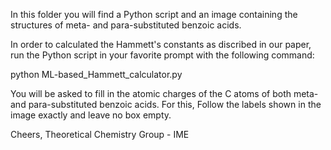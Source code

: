 In this folder you will find a Python script and an image containing the structures of meta- and para-substituted benzoic acids.

In order to calculated the Hammett's constants as discribed in our paper, run the Python script in your favorite prompt with the
following command:

  python ML-based_Hammett_calculator.py

You will be asked to fill in the atomic charges of the C atoms of both meta- and para-substituted benzoic acids. For this,
Follow the labels shown in the image exactly and leave no box empty.

Cheers,
Theoretical Chemistry Group - IME
